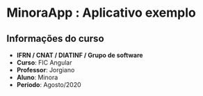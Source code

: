 # MinoraApp : Aplicativo exemplo

## Informações do curso
- **IFRN / CNAT / DIATINF / Grupo de software**
- **Curso**: FIC Angular
- **Professor**: Jorgiano
- **Aluno**: Minora
- **Período**: Agosto/2020